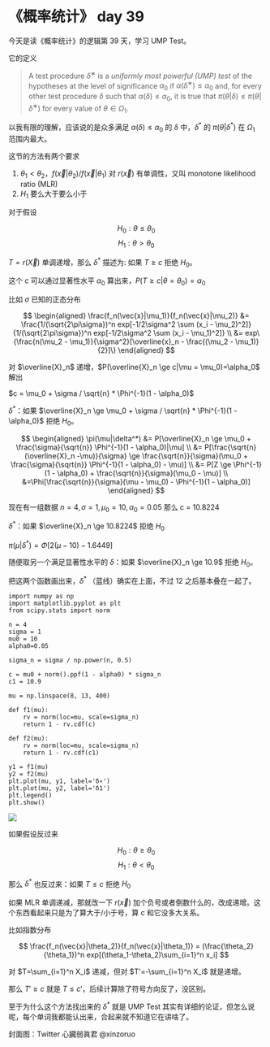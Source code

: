 # 《概率统计》 day 39

今天是读《概率统计》的逻辑第 39 天，学习 UMP Test。

它的定义

> A test procedure $δ^∗$ is a *uniformly most powerful (UMP) test* of the hypotheses at the level of significance $α_0$ if $α(δ^∗) ≤ α_0$ and, for every other test procedure $δ$ such that $α(δ) ≤ α_0$, it is true that $π(θ|δ) ≤ π(θ|δ^∗)$ for every value of $θ ∈ \Omega_1$.

以我有限的理解，应该说的是众多满足 $α(δ) ≤ α_0$ 的 $\delta$ 中，$\delta^*$ 的 $\pi(\theta|\delta^*)$ 在 $\Omega_1$ 范围内最大。

这节的方法有两个要求

1. $\theta_1 \lt \theta_2$，$f(\vec{x}|\theta_2)/f(\vec{x}|\theta_1)$ 对 $r(\vec{x})$ 有单调性，又叫 monotone likelihood ratio (MLR)
2. $H_1$ 要么大于要么小于

对于假设

$$
H_0: \theta \le \theta_0
$$
$$
H_1: \theta \gt \theta_0
$$

$T=r(\vec{X})$ 单调递增，那么 $\delta^*$ 描述为: 如果 $T \ge c$ 拒绝 $H_0$。

这个 c 可以通过显著性水平 $\alpha_0$ 算出来，$P(T \ge c|\theta=\theta_0)=\alpha_0$

比如 $\sigma$ 已知的正态分布

$$
\begin{aligned}
\frac{f_n(\vec{x}|\mu_1)}{f_n(\vec{x}|\mu_2)} &= \frac{1/(\sqrt{2\pi\sigma})^n exp[-1/2\sigma^2 \sum (x_i - \mu_2)^2]}{1/(\sqrt{2\pi\sigma})^n exp[-1/2\sigma^2 \sum (x_i - \mu_1)^2]} \\
&= exp\{\frac{n(\mu_2 - \mu_1)}{\sigma^2}[\overline{x}_n - \frac{(\mu_2 - \mu_1)}{2}]\}
\end{aligned}
$$

对 $\overline{X}_n$ 递增，$P(\overline{X}_n \ge c|\mu = \mu_0)=\alpha_0$ 解出

$c = \mu_0 + \sigma / \sqrt{n} * \Phi^{-1}(1 - \alpha_0)$

$\delta^*$：如果 $\overline{X}_n \ge \mu_0 + \sigma / \sqrt{n} * \Phi^{-1}(1 - \alpha_0)$ 拒绝 $H_0$。

$$
\begin{aligned}
\pi(\mu|\delta^*) &= P[\overline{X}_n \ge \mu_0 + \frac{\sigma}{\sqrt{n}} \Phi^{-1}(1 - \alpha_0)|\mu] \\
&= P[\frac{\sqrt{n}(\overline{X}_n -\mu)}{\sigma} \ge \frac{\sqrt{n}}{\sigma}(\mu_0 + \frac{\sigma}{\sqrt{n}} \Phi^{-1}(1 - \alpha_0) - \mu)] \\
&= P[Z \ge \Phi^{-1}(1 - \alpha_0) + \frac{\sqrt{n}}{\sigma}(\mu_0 - \mu)] \\
&=\Phi[\frac{\sqrt{n}}{\sigma}(\mu - \mu_0) - \Phi^{-1}(1 - \alpha_0)]
\end{aligned}
$$

现在有一组数据 $n = 4, \sigma=1, \mu_0 = 10, \alpha_0 = 0.05$ 那么 c = 10.8224

$\delta^*$：如果 $\overline{X}_n \ge 10.8224$ 拒绝 $H_0$

$\pi(\mu|\delta^*) = \Phi[2(\mu - 10) - 1.6449]$

随便取另一个满足显著性水平的 $\delta$：如果 $\overline{X}_n \ge 10.9$ 拒绝 $H_0$。

把这两个函数画出来，$\delta^*$ （蓝线）确实在上面，不过 12 之后基本叠在一起了。

```
import numpy as np
import matplotlib.pyplot as plt
from scipy.stats import norm

n = 4
sigma = 1
mu0 = 10
alpha0=0.05

sigma_n = sigma / np.power(n, 0.5)

c = mu0 + norm().ppf(1 - alpha0) * sigma_n
c1 = 10.9

mu = np.linspace(8, 13, 400)

def f1(mu):
    rv = norm(loc=mu, scale=sigma_n)
    return 1 - rv.cdf(c)

def f2(mu):
    rv = norm(loc=mu, scale=sigma_n)
    return 1 - rv.cdf(c1)

y1 = f1(mu)
y2 = f2(mu)
plt.plot(mu, y1, label='δ∗')
plt.plot(mu, y2, label='δ1')
plt.legend()
plt.show()
```

![](https://files.mdnice.com/user/18103/21ba2ea9-74dc-4b25-a31d-9100d9031ebd.png)

如果假设反过来

$$
H_0: \theta \ge \theta_0
$$
$$
H_1: \theta \lt \theta_0
$$

那么 $\delta^*$ 也反过来：如果 $T \le c$ 拒绝 $H_0$

如果 MLR 单调递减，那就改一下 $r(\vec{x})$ 加个负号或者倒数什么的，改成递增。这个东西看起来只是为了算大于/小于号，算 c 和它没多大关系。

比如指数分布

$$
\frac{f_n(\vec{x}|\theta_2)}{f_n(\vec{x}|\theta_1)} = (\frac{\theta_2}{\theta_1})^n exp[(\theta_1-\theta_2)\sum_{i=1}^n x_i]
$$

对 $T=\sum_{i=1}^n X_i$ 递减，但对 $T'=-\sum_{i=1}^n X_i$ 就是递增。

那么 $T' \ge c$ 就是 $T \le c'$，后续计算除了符号方向反了，没区别。

至于为什么这个方法找出来的 $\delta^*$ 就是 UMP Test 其实有详细的论证，但怎么说呢，每个单词我都能认出来，合起来就不知道它在讲啥了。

封面图：Twitter 心臓弱眞君 @xinzoruo